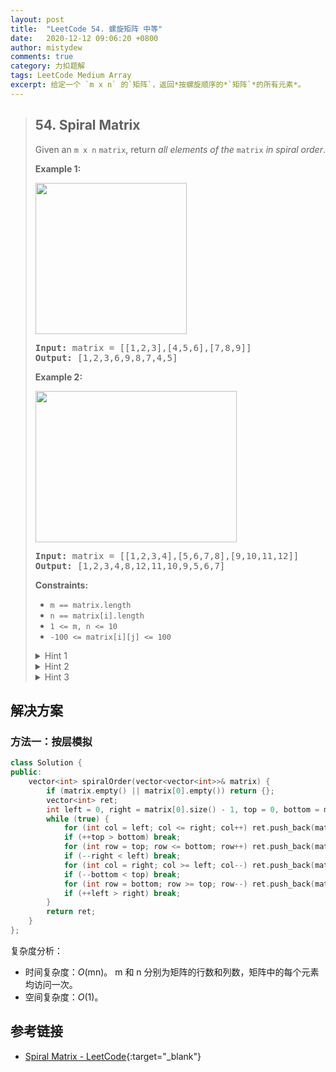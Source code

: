 ```yaml
---
layout: post
title:  "LeetCode 54. 螺旋矩阵 中等"
date:   2020-12-12 09:06:20 +0800
author: mistydew
comments: true
category: 力扣题解
tags: LeetCode Medium Array
excerpt: 给定一个 `m x n` 的`矩阵`，返回*按螺旋顺序的*`矩阵`*的所有元素*。
---
```

> ## 54. Spiral Matrix
> 
> Given an `m x n` `matrix`, return *all elements of the* `matrix` *in spiral
> order*.
> 
> **Example 1:**
> 
> <img alt="" src="https://assets.leetcode.com/uploads/2020/11/13/spiral1.jpg" style="width: 242px; height: 242px;">
> 
> <pre>
> <strong>Input:</strong> matrix = [[1,2,3],[4,5,6],[7,8,9]]
> <strong>Output:</strong> [1,2,3,6,9,8,7,4,5]
> </pre>
> 
> **Example 2:**
> 
> <img alt="" src="https://assets.leetcode.com/uploads/2020/11/13/spiral.jpg" style="width: 322px; height: 242px;">
> 
> <pre>
> <strong>Input:</strong> matrix = [[1,2,3,4],[5,6,7,8],[9,10,11,12]]
> <strong>Output:</strong> [1,2,3,4,8,12,11,10,9,5,6,7]
> </pre>
> 
> **Constraints:**
> 
> * `m == matrix.length`
> * `n == matrix[i].length`
> * `1 <= m, n <= 10`
> * `-100 <= matrix[i][j] <= 100`
> 
> <details>
> <summary>Hint 1</summary>
> Well for some problems, the best way really is to come up with some algorithms
> for simulation. Basically, you need to simulate what the problem asks us to
> do.
> </details>
> 
> <details>
> <summary>Hint 2</summary>
> We go boundary by boundary and move inwards. That is the essential operation.
> First row, last column, last row, first column and then we move inwards by 1
> and then repeat. That's all, that is all the simulation that we need.
> </details>
> 
> <details>
> <summary>Hint 3</summary>
> Think about when you want to switch the progress on one of the indexes. If you
> progress on
> <pre>i</pre>
> out of
> <pre>[i, j]</pre>
> , you'd be shifting in the same column. Similarly, by changing values for
> <pre>j</pre>
> , you'd be shifting in the same row. Also, keep track of the end of a boundary
> so that you can move inwards and then keep repeating. It's always best to run
> the simulation on edge cases like a single column or a single row to see if
> anything breaks or not.
> </details>

## 解决方案

### 方法一：按层模拟

```cpp
class Solution {
public:
    vector<int> spiralOrder(vector<vector<int>>& matrix) {
        if (matrix.empty() || matrix[0].empty()) return {};
        vector<int> ret;
        int left = 0, right = matrix[0].size() - 1, top = 0, bottom = matrix.size() - 1;
        while (true) {
            for (int col = left; col <= right; col++) ret.push_back(matrix[top][col]);
            if (++top > bottom) break;
            for (int row = top; row <= bottom; row++) ret.push_back(matrix[row][right]);
            if (--right < left) break;
            for (int col = right; col >= left; col--) ret.push_back(matrix[bottom][col]);
            if (--bottom < top) break;
            for (int row = bottom; row >= top; row--) ret.push_back(matrix[row][left]);
            if (++left > right) break;
        }
        return ret;
    }
};
```

复杂度分析：
* 时间复杂度：*O*(mn)。
  m 和 n 分别为矩阵的行数和列数，矩阵中的每个元素均访问一次。
* 空间复杂度：*O*(1)。

## 参考链接

* [Spiral Matrix - LeetCode](https://leetcode.com/problems/spiral-matrix/){:target="_blank"}
